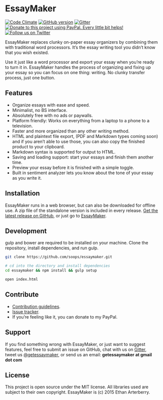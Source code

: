 EssayMaker
==========
[![Code Climate](https://codeclimate.com/github/soops/EssayMaker/badges/gpa.svg)](https://codeclimate.com/github/soops/EssayMaker)
[![GitHub version](https://badge.fury.io/gh/soops%2FEssayMaker.svg)](https://badge.fury.io/gh/soops%2FEssayMaker)
[![Gitter](https://badges.gitter.im/soops/EssayMaker.svg)](https://gitter.im/soops/EssayMaker?utm_source=badge&utm_medium=badge&utm_campaign=pr-badge)
[![Donate to this project using PayPal. Every little bit helps!](https://img.shields.io/badge/paypal-donate-yellow.svg)](https://www.paypal.com/cgi-bin/webscr?cmd=_s-xclick&hosted_button_id=TUFL9KWZGXZE2)
[![Follow us on Twitter](https://img.shields.io/badge/twitter-%40getessaymaker-55acee.svg)](https://twitter.com/getessaymaker)

EssayMaker replaces clunky on-paper essay organizers by combining them with traditional word processors. It’s the essay writing tool you didn’t know that you wish existed.

Use it just like a word processor and export your essay when you’re ready to turn it in. EssayMaker handles the process of organizing and fixing up your essay so you can focus on one thing: writing. No clunky transfer process, just one button.

Features
--------
- Organize essays with ease and speed.
- Minimalist, no BS interface.
- Absolutely free with no ads or paywalls.
- Platform friendly: Works on everything from a laptop to a phone to a television.
- Faster and more organized than any other writing method.
- HTML and plaintext file export, (PDF and Markdown types coming soon) and if you aren’t able to use those, you can also copy the finished product to your clipboard.
- Markdown syntax is supported for output to HTML.
- Saving and loading support: start your essays and finish them another time.
- Preview your essay before it is finished with a simple toggle.
- Built in sentiment analyzer lets you know about the tone of your essay as you write it.

Installation
------------
EssayMaker runs in a web browser, but can also be downloaded for offline use. A zip file of the standalone version is included in every release. [Get the latest release on GitHub](https://github.com/soops/EssayMaker/releases/latest), or just go to [EssayMaker](http://getessaymaker.com/dist).

Development
------------

gulp and bower are required to be installed on your machine. Clone the
repository, install dependencies, and run gulp.

```bash
git clone https://github.com/soops/essaymaker.git

# cd into the directory and install dependencies
cd essaymaker && npm install && gulp setup

open index.html
```

Contribute
----------
- [Contribution guidelines](https://github.com/soops/EssayMaker/blob/master/CONTRIBUTING.md).
- [Issue tracker](https://github.com/soops/EssayMaker/issues).
- If you’re feeling like it, you can donate to my PayPal.

Support
-------
If you find something wrong with EssayMaker, or just want to suggest features, feel free to submit an issue on GitHub, chat with us on [Gitter](https://gitter.im/soops/EssayMaker), tweet us [@getessaymaker](http://twitter.com/getessaymaker), or send us an email: **getessaymaker at gmail dot com**

License
-------
This project is open source under the MIT license. All libraries used are subject to their own copyright. EssayMaker is (c) 2015 Ethan Arterberry.
